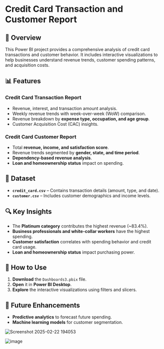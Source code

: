 # Credit Card Transaction and Customer Report

## 📌 Overview  
This Power BI project provides a comprehensive analysis of credit card transactions and customer behavior. It includes interactive visualizations to help businesses understand revenue trends, customer spending patterns, and acquisition costs.

## 📊 Features  

### **Credit Card Transaction Report**  
- Revenue, interest, and transaction amount analysis.  
- Weekly revenue trends with week-over-week (WoW) comparison.  
- Revenue breakdown by **expense type, occupation, and age group**.  
- Customer Acquisition Cost (CAC) insights.  

### **Credit Card Customer Report**  
- Total **revenue, income, and satisfaction score**.  
- Revenue trends segmented by **gender, state, and time period**.  
- **Dependency-based revenue analysis**.  
- **Loan and homeownership status** impact on spending.  

## 📂 Dataset  
- **`credit_card.csv`** – Contains transaction details (amount, type, and date).  
- **`customer.csv`** – Includes customer demographics and income levels.  

## 🔍 Key Insights  
- The **Platinum category** contributes the highest revenue (~83.4%).  
- **Business professionals and white-collar workers** have the highest spending.  
- **Customer satisfaction** correlates with spending behavior and credit card usage.  
- **Loan and homeownership status** impact purchasing power.  

## 🚀 How to Use  
1. **Download** the `Dashboards3.pbix` file.  
2. **Open** it in **Power BI Desktop**.  
3. **Explore** the interactive visualizations using filters and slicers.  

## 📄 Future Enhancements  
- **Predictive analytics** to forecast future spending.  
- **Machine learning models** for customer segmentation.  


![Screenshot 2025-02-22 194053](https://github.com/user-attachments/assets/e35550b9-646f-47b3-90df-f3104c953c56)




![image](https://github.com/user-attachments/assets/57bac0bf-9415-4e12-a4bc-10c3aaa02eec)

